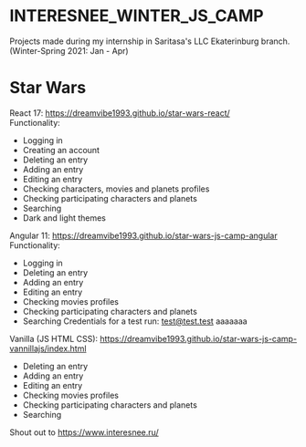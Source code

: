 # INTERESNEE_WINTER_JS_CAMP
Projects made during my internship in Saritasa's LLC Ekaterinburg branch. (Winter-Spring 2021: Jan - Apr)
# Star Wars

React 17: https://dreamvibe1993.github.io/star-wars-react/  
Functionality: 
- Logging in
- Creating an account
- Deleting an entry
- Adding an entry
- Editing an entry
- Checking characters, movies and planets profiles
- Checking participating characters and planets
- Searching
- Dark and light themes

Angular 11: https://dreamvibe1993.github.io/star-wars-js-camp-angular 
Functionality: 
- Logging in
- Deleting an entry
- Adding an entry
- Editing an entry
- Checking movies profiles
- Checking participating characters and planets
- Searching
Credentials for a test run: test@test.test aaaaaaa

Vanilla (JS HTML CSS): https://dreamvibe1993.github.io/star-wars-js-camp-vannillajs/index.html  
- Deleting an entry
- Adding an entry
- Editing an entry
- Checking movies profiles
- Checking participating characters and planets
- Searching

Shout out to https://www.interesnee.ru/
